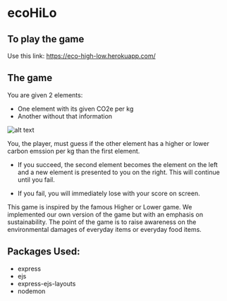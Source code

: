 # ecoHiLo

## To play the game
Use this link: https://eco-high-low.herokuapp.com/

## The game
You are given 2 elements:
* One element with its given CO2e per kg
* Another without that information

![alt text](https://github.com/luusteve/ecoHiLo/blob/master/preview.png "Preview")

You, the player, must guess if the other element has a higher or lower carbon emssion per kg than the first element.

* If you succeed, the second element becomes  the element on the left and a new element is presented to you on the right. This will continue  until you fail.

* If you fail, you will immediately lose with your score on screen.

This game is inspired by the famous Higher or Lower game. We implemented our own version of the game but with an emphasis on sustainability. The point of the game is to raise awareness on the environmental damages of everyday items or everyday food items.

## Packages Used:
* express
* ejs
* express-ejs-layouts
* nodemon


<!-- Important npm packages to install: `npm install i express ejs express-ejs-layouts`

and 

`npm i --save-dev nodemon`
If that doesn't work, 
`sudo npm install -g --force nodemon`

`git push https://git.heroku.com/eco-high-low.git master` -->
